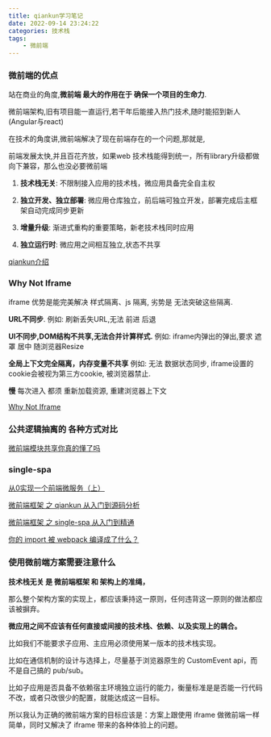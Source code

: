 ```yaml
---
title: qiankun学习笔记
date: 2022-09-14 23:24:22
categories: 技术栈
tags: 
    - 微前端
---
```


### 微前端的优点

站在商业的角度,__微前端 最大的作用在于 确保一个项目的生命力__.

微前端架构,旧有项目能一直运行,若干年后能接入热门技术,随时能招到新人(Angular与react)

在技术的角度讲,微前端解决了现在前端存在的一个问题,那就是,

前端发展太快,并且百花齐放，如果web 技术栈能得到统一，所有library升级都做向下兼容，那么也没必要微前端

1. __技术栈无关__: 不限制接入应用的技术栈，微应用具备完全自主权

2. __独立开发、独立部署__: 微应用仓库独立，前后端可独立开发，部署完成后主框架自动完成同步更新

3. __增量升级__: 渐进式重构的重要策略，新老技术栈同时应用

4. __独立运行时__: 微应用之间相互独立,状态不共享

[qiankun介绍](https://qiankun.umijs.org/zh/guide)

### Why Not Iframe

iframe 优势是能完美解决 样式隔离、js 隔离, 劣势是 无法突破这些隔离.

__URL不同步__. 例如: 刷新丢失URL,无法 前进 后退

__UI不同步,DOM结构不共享,无法合并计算样式.__ 例如: iframe内弹出的弹出,要求 遮罩 居中 随浏览器Resize

__全局上下文完全隔离，内存变量不共享__ 例如: 无法 数据状态同步, iframe设置的cookie会被视为第三方cookie, 被浏览器禁止.

__慢__ 每次进入 都须 重新加载资源, 重建浏览器上下文

[Why Not Iframe](https://www.yuque.com/kuitos/gky7yw/gesexv)


### 公共逻辑抽离的 各种方式对比

[微前端模块共享你真的懂了吗](https://juejin.cn/post/6984682096291741704)


### single-spa



[从0实现一个前端微服务（上）](https://juejin.cn/post/6844904046822686733)

[微前端框架 之 qiankun 从入门到源码分析](https://juejin.cn/post/6885211340999229454)

[微前端框架 之 single-spa 从入门到精通](https://juejin.cn/post/6862661545592111111)

[你的 import 被 webpack 编译成了什么？](https://juejin.cn/post/6859569958742196237)


### 使用微前端方案需要注意什么

__技术栈无关 是 微前端框架 和 架构上的准绳，__

那么整个架构方案的实现上，都应该秉持这一原则，任何违背这一原则的做法都应该被摒弃。

__微应用之间不应该有任何直接或间接的技术栈、依赖、以及实现上的耦合。__

比如我们不能要求子应用、主应用必须使用某一版本的技术栈实现。

比如在通信机制的设计与选择上，尽量基于浏览器原生的 CustomEvent api，而不是自己搞的 pub/sub。

比如子应用是否具备不依赖宿主环境独立运行的能力，衡量标准是是否能一行代码不改，或者只改很少的配置，就能达成这一目标。

所以我认为正确的微前端方案的目标应该是：方案上跟使用 iframe 做微前端一样简单，同时又解决了 iframe 带来的各种体验上的问题。
